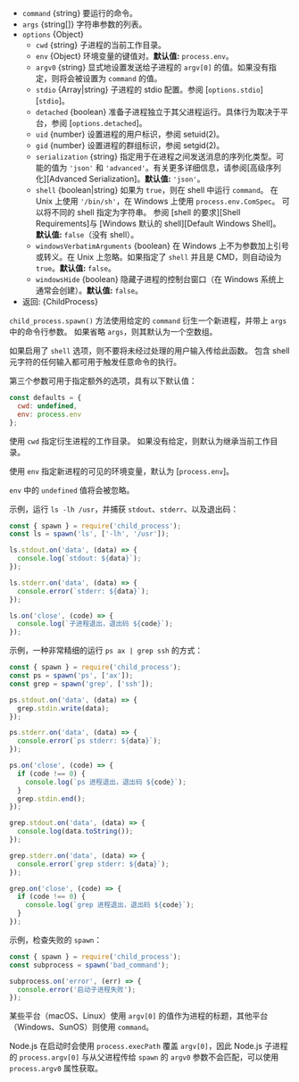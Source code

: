 <!-- YAML
added: v0.1.90
changes:
  - version: v13.2.0
    pr-url: https://github.com/nodejs/node/pull/30162
    description: The `serialization` option is supported now.
  - version: v8.8.0
    pr-url: https://github.com/nodejs/node/pull/15380
    description: The `windowsHide` option is supported now.
  - version: v6.4.0
    pr-url: https://github.com/nodejs/node/pull/7696
    description: The `argv0` option is supported now.
  - version: v5.7.0
    pr-url: https://github.com/nodejs/node/pull/4598
    description: The `shell` option is supported now.
-->

* `command` {string} 要运行的命令。
* `args` {string[]} 字符串参数的列表。
* `options` {Object}
  * `cwd` {string} 子进程的当前工作目录。
  * `env` {Object} 环境变量的键值对。**默认值:** `process.env`。
  * `argv0` {string} 显式地设置发送给子进程的 `argv[0]` 的值。如果没有指定，则将会被设置为 `command` 的值。
  * `stdio` {Array|string} 子进程的 stdio 配置。参阅 [`options.stdio`][`stdio`]。
  * `detached` {boolean} 准备子进程独立于其父进程运行。具体行为取决于平台，参阅 [`options.detached`]。
  * `uid` {number} 设置进程的用户标识，参阅 setuid(2)。
  * `gid` {number} 设置进程的群组标识，参阅 setgid(2)。
  * `serialization` {string} 指定用于在进程之间发送消息的序列化类型。可能的值为 `'json'` 和 `'advanced'`。有关更多详细信息，请参阅[高级序列化][Advanced Serialization]。**默认值:** `'json'`。
  * `shell` {boolean|string} 如果为 `true`，则在 shell 中运行 `command`。
     在 Unix 上使用 `'/bin/sh'`，在 Windows 上使用 `process.env.ComSpec`。
     可以将不同的 shell 指定为字符串。
     参阅 [shell 的要求][Shell Requirements]与 [Windows 默认的 shell][Default Windows Shell]。
     **默认值:** `false`（没有 shell）。
  * `windowsVerbatimArguments` {boolean} 在 Windows 上不为参数加上引号或转义。在 Unix 上忽略。如果指定了 `shell` 并且是 CMD，则自动设为 `true`。**默认值:** `false`。
  * `windowsHide` {boolean} 隐藏子进程的控制台窗口（在 Windows 系统上通常会创建）。**默认值:** `false`。
* 返回: {ChildProcess}

`child_process.spawn()` 方法使用给定的 `command` 衍生一个新进程，并带上 `args` 中的命令行参数。
如果省略 `args`，则其默认为一个空数组。

如果启用了 `shell` 选项，则不要将未经过处理的用户输入传给此函数。
包含 shell 元字符的任何输入都可用于触发任意命令的执行。

第三个参数可用于指定额外的选项，具有以下默认值：

```js
const defaults = {
  cwd: undefined,
  env: process.env
};
```

使用 `cwd` 指定衍生进程的工作目录。
如果没有给定，则默认为继承当前工作目录。

使用 `env` 指定新进程的可见的环境变量，默认为 [`process.env`]。

`env` 中的 `undefined` 值将会被忽略。

示例，运行 `ls -lh /usr`，并捕获 `stdout`、`stderr`、以及退出码：

```js
const { spawn } = require('child_process');
const ls = spawn('ls', ['-lh', '/usr']);

ls.stdout.on('data', (data) => {
  console.log(`stdout: ${data}`);
});

ls.stderr.on('data', (data) => {
  console.error(`stderr: ${data}`);
});

ls.on('close', (code) => {
  console.log(`子进程退出，退出码 ${code}`);
});
```

示例，一种非常精细的运行 `ps ax | grep ssh` 的方式：

```js
const { spawn } = require('child_process');
const ps = spawn('ps', ['ax']);
const grep = spawn('grep', ['ssh']);

ps.stdout.on('data', (data) => {
  grep.stdin.write(data);
});

ps.stderr.on('data', (data) => {
  console.error(`ps stderr: ${data}`);
});

ps.on('close', (code) => {
  if (code !== 0) {
    console.log(`ps 进程退出，退出码 ${code}`);
  }
  grep.stdin.end();
});

grep.stdout.on('data', (data) => {
  console.log(data.toString());
});

grep.stderr.on('data', (data) => {
  console.error(`grep stderr: ${data}`);
});

grep.on('close', (code) => {
  if (code !== 0) {
    console.log(`grep 进程退出，退出码 ${code}`);
  }
});
```

示例，检查失败的 `spawn`：

```js
const { spawn } = require('child_process');
const subprocess = spawn('bad_command');

subprocess.on('error', (err) => {
  console.error('启动子进程失败');
});
```

某些平台（macOS、Linux）使用 `argv[0]` 的值作为进程的标题，其他平台（Windows、SunOS）则使用 `command`。

Node.js 在启动时会使用 `process.execPath` 覆盖 `argv[0]`，因此 Node.js 子进程的 `process.argv[0]` 与从父进程传给 `spawn` 的 `argv0` 参数不会匹配，可以使用 `process.argv0` 属性获取。


